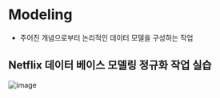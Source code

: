 # Modeling
- 주어진 개념으로부터 논리적인 데이터 모델을 구성하는 작업


## Netflix 데이터 베이스 모델링 정규화 작업 실습

![image](https://user-images.githubusercontent.com/76929823/146553377-1222d02b-c260-4c2e-8cea-38d98600e739.png)

